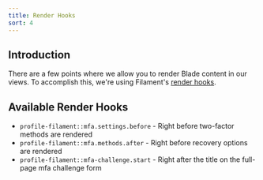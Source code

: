 ```yaml
---
title: Render Hooks
sort: 4
---
```


## Introduction

There are a few points where we allow you to render Blade content in our views. To accomplish this, we're using Filament's [render hooks](https://filamentphp.com/docs/3.x/support/render-hooks#registering-render-hooks).

## Available Render Hooks

- `profile-filament::mfa.settings.before` - Right before two-factor methods are rendered
- `profile-filament::mfa.methods.after` - Right before recovery options are rendered
- `profile-filament::mfa-challenge.start` - Right after the title on the full-page mfa challenge form
